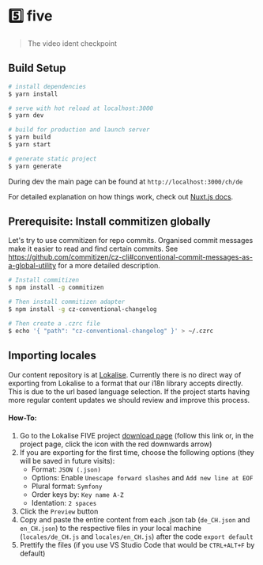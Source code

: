 # 5️⃣ five

> The video ident checkpoint

## Build Setup

```bash
# install dependencies
$ yarn install

# serve with hot reload at localhost:3000
$ yarn dev

# build for production and launch server
$ yarn build
$ yarn start

# generate static project
$ yarn generate
```

During dev the main page can be found at `http://localhost:3000/ch/de`

For detailed explanation on how things work, check out [Nuxt.js docs](https://nuxtjs.org).

## Prerequisite: Install commitizen globally

Let's try to use commitizen for repo commits. Organised commit messages make it
easier to read and find certain commits. See https://github.com/commitizen/cz-cli#conventional-commit-messages-as-a-global-utility for a more detailed
description.

```bash
# Install commitizen
$ npm install -g commitizen

# Then install commitizen adapter
$ npm install -g cz-conventional-changelog

# Then create a .czrc file
$ echo '{ "path": "cz-conventional-changelog" }' > ~/.czrc
```

## Importing locales

Our content repository is at [Lokalise](https://app.lokalise.com/project/581943505e9ff6d7ede045.97679425/?view=multi). Currently there is no direct way of exporting from Lokalise to a format that our i18n library accepts directly. This is due to the url based language selection. If the project starts having more regular content updates we should review and improve this process.

#### How-To:
1. Go to the Lokalise FIVE project [download page](https://app.lokalise.com/download/581943505e9ff6d7ede045.97679425/) (follow this link or, in the project page, click the icon with the red downwards arrow)
1. If you are exporting for the first time, choose the following options (they will be saved in future visits):
   - Format: `JSON (.json)`
   - Options: Enable `Unescape forward slashes` and `Add new line at EOF`
   - Plural format: `Symfony`
   - Order keys by: `Key name A-Z`
   - Identation: `2 spaces`
1. Click the `Preview` button
1. Copy and paste the entire content from each .json tab (`de_CH.json` and `en_CH.json`) to the respective files in your local machine (`locales/de_CH.js` and `locales/en_CH.js`) after the code `export default`
1. Prettify the files (if you use VS Studio Code that would be `CTRL+ALT+F` by default)

